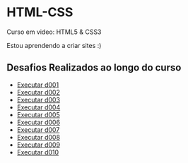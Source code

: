 # HTML-CSS
 Curso em video: HTML5 & CSS3

 Estou aprendendo a criar sites :)
 <h2>Desafios Realizados ao longo do curso</h2>
 <ul>
    <li><a href="https://elzendev.github.io/HTML-CSS/desafios/d001/index.html">Executar d001<a>
    <li><a href="https://elzendev.github.io/HTML-CSS/desafios/d002/index.html">Executar d002<a>
    <li><a href="https://elzendev.github.io/HTML-CSS/desafios/d003/index.html">Executar d003<a>
    <li><a href="https://elzendev.github.io/HTML-CSS/desafios/d004/index.html">Executar d004<a>
    <li><a href="https://elzendev.github.io/HTML-CSS/desafios/d005/index.html">Executar d005<a>
    <li><a href="https://elzendev.github.io/HTML-CSS/desafios/d006/index.html">Executar d006<a>
    <li><a href="https://elzendev.github.io/HTML-CSS/desafios/d007/index.html">Executar d007<a>
    <li><a href="https://elzendev.github.io/HTML-CSS/desafios/d008/index.html">Executar d008<a>
    <li><a href="https://elzendev.github.io/HTML-CSS/desafios/d009/index.html">Executar d009<a>
    <li><a href="https://elzendev.github.io/HTML-CSS/desafios/d010/index.html">Executar d010<a>
 

 </ul>
